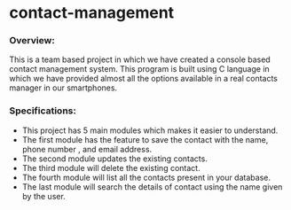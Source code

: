 # contact-management


### Overview:
This is a team based project in which we have created a console based contact management system. This program is built using C language in which we have provided almost all the options available in a real contacts manager in our smartphones.


### Specifications:
* This project has 5 main modules which makes it easier to understand. 
* The first module has the feature to save the contact with the name, phone number , and email address.
* The second module updates the existing contacts.
* The third module will delete the existing contact.
* The fourth module will list all the contacts present in your database.
* The last module will search the details of contact using the name given by the user.